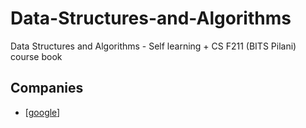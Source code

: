 # Data-Structures-and-Algorithms
Data Structures and Algorithms - Self learning + CS F211 (BITS Pilani) course book

## Companies 
 * [[google]]

[//begin]: # "Autogenerated link references for markdown compatibility"
[google]: Google/readme "Google"
[//end]: # "Autogenerated link references"